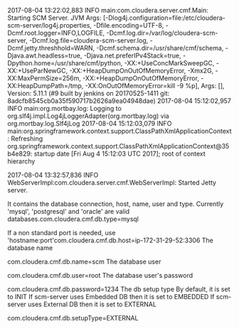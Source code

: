 2017-08-04 13:22:02,883 INFO main:com.cloudera.server.cmf.Main: Starting SCM Server. JVM Args: [-Dlog4j.configuration=file:/etc/cloudera-scm-server/log4j.properties, -Dfile.encoding=UTF-8, -Dcmf.root.logger=INFO,LOGFILE, -Dcmf.log.dir=/var/log/cloudera-scm-server, -Dcmf.log.file=cloudera-scm-server.log, -Dcmf.jetty.threshhold=WARN, -Dcmf.schema.dir=/usr/share/cmf/schema, -Djava.awt.headless=true, -Djava.net.preferIPv4Stack=true, -Dpython.home=/usr/share/cmf/python, -XX:+UseConcMarkSweepGC, -XX:+UseParNewGC, -XX:+HeapDumpOnOutOfMemoryError, -Xmx2G, -XX:MaxPermSize=256m, -XX:+HeapDumpOnOutOfMemoryError, -XX:HeapDumpPath=/tmp, -XX:OnOutOfMemoryError=kill -9 %p], Args: [], Version: 5.11.1 (#9 built by jenkins on 20170525-1411 git: 8adcfb8545cb0a35f590717b2626a9ea04948dae) 2017-08-04 15:12:02,957 INFO main:org.mortbay.log: Logging to org.slf4j.impl.Log4jLoggerAdapter(org.mortbay.log) via org.mortbay.log.Slf4jLog 2017-08-04 15:12:03,079 INFO main:org.springframework.context.support.ClassPathXmlApplicationContext: Refreshing org.springframework.context.support.ClassPathXmlApplicationContext@35b4e829: startup date [Fri Aug 4 15:12:03 UTC 2017]; root of context hierarchy

2017-08-04 13:32:57,836 INFO WebServerImpl:com.cloudera.server.cmf.WebServerImpl: Started Jetty server.






It contains the database connection, host, name, user  and type.
Currently 'mysql', 'postgresql' and 'oracle' are valid databases.com.cloudera.cmf.db.type=mysql

If a non standard port is needed, use 'hostname:port'com.cloudera.cmf.db.host=ip-172-31-29-52:3306
The database name

com.cloudera.cmf.db.name=scm
The database user

com.cloudera.cmf.db.user=root
The database user's password

com.cloudera.cmf.db.password=1234
The db setup type
By default, it is set to INIT
If scm-server uses Embedded DB then it is set to EMBEDDED
If scm-server uses External DB then it is set to EXTERNAL

com.cloudera.cmf.db.setupType=EXTERNAL
